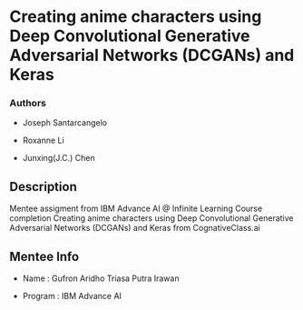 # Creating anime characters using Deep Convolutional Generative Adversarial Networks (DCGANs) and Keras

### Authors
- Joseph Santarcangelo 

- Roxanne Li 

- Junxing(J.C.) Chen 



## Description
Mentee assigment from IBM Advance AI @ Infinite Learning Course completion Creating anime characters using Deep Convolutional Generative Adversarial Networks (DCGANs) and Keras from CognativeClass.ai

## Mentee Info

- Name : Gufron Aridho Triasa Putra Irawan

- Program : IBM Advance AI

